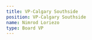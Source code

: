 ```yaml
---
title: VP-Calgary Southside
position: VP-Calgary Southside
name: Nimrod Loriezo
type: Board VP
---
```

